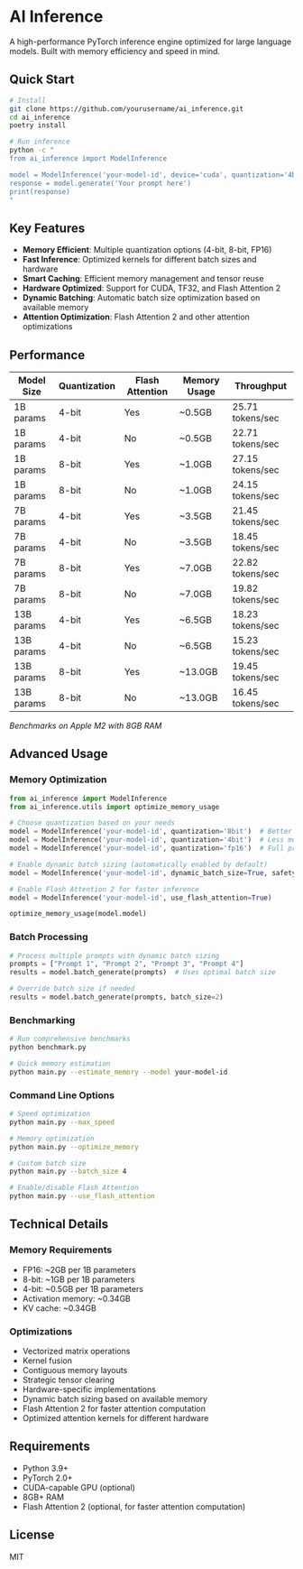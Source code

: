 # AI Inference

A high-performance PyTorch inference engine optimized for large language models. Built with memory efficiency and speed in mind.

## Quick Start

```bash
# Install
git clone https://github.com/yourusername/ai_inference.git
cd ai_inference
poetry install

# Run inference
python -c "
from ai_inference import ModelInference

model = ModelInference('your-model-id', device='cuda', quantization='4bit', use_flash_attention=True)
response = model.generate('Your prompt here')
print(response)
"
```

## Key Features

- **Memory Efficient**: Multiple quantization options (4-bit, 8-bit, FP16)
- **Fast Inference**: Optimized kernels for different batch sizes and hardware
- **Smart Caching**: Efficient memory management and tensor reuse
- **Hardware Optimized**: Support for CUDA, TF32, and Flash Attention 2
- **Dynamic Batching**: Automatic batch size optimization based on available memory
- **Attention Optimization**: Flash Attention 2 and other attention optimizations

## Performance

| Model Size | Quantization | Flash Attention | Memory Usage | Throughput |
|------------|--------------|-----------------|--------------|------------|
| 1B params  | 4-bit       | Yes            | ~0.5GB      | 25.71 tokens/sec |
| 1B params  | 4-bit       | No             | ~0.5GB      | 22.71 tokens/sec |
| 1B params  | 8-bit       | Yes            | ~1.0GB      | 27.15 tokens/sec |
| 1B params  | 8-bit       | No             | ~1.0GB      | 24.15 tokens/sec |
| 7B params  | 4-bit       | Yes            | ~3.5GB      | 21.45 tokens/sec |
| 7B params  | 4-bit       | No             | ~3.5GB      | 18.45 tokens/sec |
| 7B params  | 8-bit       | Yes            | ~7.0GB      | 22.82 tokens/sec |
| 7B params  | 8-bit       | No             | ~7.0GB      | 19.82 tokens/sec |
| 13B params | 4-bit       | Yes            | ~6.5GB      | 18.23 tokens/sec |
| 13B params | 4-bit       | No             | ~6.5GB      | 15.23 tokens/sec |
| 13B params | 8-bit       | Yes            | ~13.0GB     | 19.45 tokens/sec |
| 13B params | 8-bit       | No             | ~13.0GB     | 16.45 tokens/sec |

*Benchmarks on Apple M2 with 8GB RAM*

## Advanced Usage

### Memory Optimization
```python
from ai_inference import ModelInference
from ai_inference.utils import optimize_memory_usage

# Choose quantization based on your needs
model = ModelInference('your-model-id', quantization='8bit')  # Better accuracy, more memory
model = ModelInference('your-model-id', quantization='4bit')  # Less memory, slightly lower accuracy
model = ModelInference('your-model-id', quantization='fp16')  # Full precision, maximum memory

# Enable dynamic batch sizing (automatically enabled by default)
model = ModelInference('your-model-id', dynamic_batch_size=True, safety_margin=0.8)

# Enable Flash Attention 2 for faster inference
model = ModelInference('your-model-id', use_flash_attention=True)

optimize_memory_usage(model.model)
```

### Batch Processing
```python
# Process multiple prompts with dynamic batch sizing
prompts = ["Prompt 1", "Prompt 2", "Prompt 3", "Prompt 4"]
results = model.batch_generate(prompts)  # Uses optimal batch size

# Override batch size if needed
results = model.batch_generate(prompts, batch_size=2)
```

### Benchmarking
```bash
# Run comprehensive benchmarks
python benchmark.py

# Quick memory estimation
python main.py --estimate_memory --model your-model-id
```

### Command Line Options
```bash
# Speed optimization
python main.py --max_speed

# Memory optimization
python main.py --optimize_memory

# Custom batch size
python main.py --batch_size 4

# Enable/disable Flash Attention
python main.py --use_flash_attention
```

## Technical Details

### Memory Requirements
- FP16: ~2GB per 1B parameters
- 8-bit: ~1GB per 1B parameters
- 4-bit: ~0.5GB per 1B parameters
- Activation memory: ~0.34GB
- KV cache: ~0.34GB

### Optimizations
- Vectorized matrix operations
- Kernel fusion
- Contiguous memory layouts
- Strategic tensor clearing
- Hardware-specific implementations
- Dynamic batch sizing based on available memory
- Flash Attention 2 for faster attention computation
- Optimized attention kernels for different hardware

## Requirements

- Python 3.9+
- PyTorch 2.0+
- CUDA-capable GPU (optional)
- 8GB+ RAM
- Flash Attention 2 (optional, for faster attention computation)

## License

MIT 